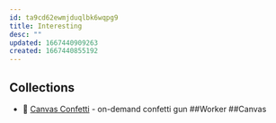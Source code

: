```yaml
---
id: ta9cd62ewmjduqlbk6wqpg9
title: Interesting
desc: ""
updated: 1667440909263
created: 1667440855192
---
```


## Collections

- 🎉 [Canvas Confetti](https://github.com/catdad/canvas-confetti) - on-demand confetti gun ##Worker ##Canvas
